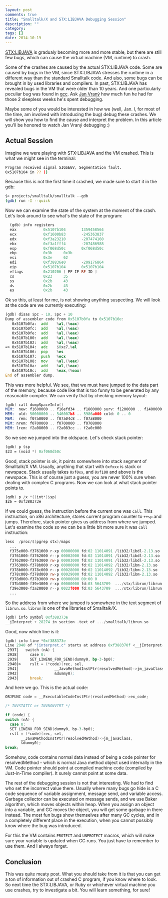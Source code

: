 ```yaml
---
layout: post
comments: true
title: "Smalltalk/X and STX:LIBJAVA Debugging Session"
description: ""
category:
tags: []
date: 2014-10-19
---
```


[STX:LIBJAVA](https://swing.fit.cvut.cz/projects/stx-libjava/wiki) is
gradualy becoming more and more stable, but there are still few bugs,
which can cause the virtual machine (VM, runtime) to crash.

Some of the crashes are caused by the actual STX:LIBJAVA code. Some are
caused by bugs in the VM, since STX:LIBJAVA stresses the runtime in
a different way than the standard Smalltalk code. And also, some bugs
can be brought in by used libraries and compilers. In past, STX:LIBJAVA
has revealed bugs in the VM that were older than 10 years. And one
particularly peculiar bug was found in [gcc](https://gcc.gnu.org/). Ask
[Jan Vraný](https://swing.fit.cvut.cz/vranyj1) how much fun he had for
those 2 sleepless weeks he's spent debugging.

Maybe some of you would be interested in how we (well, Jan. I, for most of
the time, am involved with introducing the bug) debug these crashes.
We will show you how to find the cause and interpret the problem. In
this article you'll be honored to watch Jan Vraný debugging :)

## Actual Session

Imagine we were playing with STX:LIBJAVA and the VM crashed. This is what we
might see in the terminal:

```sh
Program received signal SIGSEGV, Segmentation fault.
0x5107b104 in ?? ()
```

Because this is not the first time it crashed, we made sure to start it in the
gdb:

```sh
$> projects/smalltalk/smalltalk --gdb
(gdb) run -I --quick
```

Now we can examine the state of the system at the moment of the crash.
Let's look around to see what's the state of the program:

```asm
  (gdb) info registers
  eax            0x5107b104       1359458564
  ecx            0xf1600b83       -245363837
  edx            0xf3a23210       -207474160
  ebx            0xf3a1fff4       -207486988
  esp            0xf068d50c       0xf068d50c
  ebp            0x3b     0x3b
  esi            0x3e     62
  edi            0xf38836e0       -209176864
  eip            0x5107b104       0x5107b104
  eflags         0x210206 [ PF IF RF ID ]
  cs             0x23     35
  ss             0x2b     43
  ds             0x2b     43
  es             0x2b     43
```

Ok so this, at least for me, is not showing anything suspecting.  We
will look at the code are we currently executing:

```asm
(gdb) disas $pc - 10, $pc + 10
Dump of assembler code from 0x5107b0fa to 0x5107b10e:
   0x5107b0fa:  add    %al,(%eax)
   0x5107b0fc:  add    %al,(%eax)
   0x5107b0fe:  add    %al,(%eax)
   0x5107b100:  add    %al,(%eax)
   0x5107b102:  add    %al,(%eax)
=> 0x5107b104:  adc    $0xc7,%al
   0x5107b106:  pop    %es
   0x5107b107:  push   %ecx
   0x5107b108:  mov    %al,(%eax)
   0x5107b10a:  add    %al,(%eax)
   0x5107b10c:  add    %eax,(%eax)
End of assembler dump.
```

This was more helpful.  We see, that we must have jumped to the data
part of the memory, because code like that is too funny to be generated
by any reasonable compiler.  We can verify that by checking memory
layout:

```asm
(gdb) call dumpSpaceInfo()
MEM:  new: f1600000 .. f16efd34 .. f1800000 surv: f1200000 .. f1400000
MEM:  old: 50000000 .. 546007b8 .. 5986a000 cold: 0 .. 0
MEM:  rem: f07a0000 .. f07a04c8 .. f07a8000
MEM: nrem: f0700000 .. f0700000 .. f0708000
MEM: lrem: f2a08000 .. f2a083cc .. f2a0c000
```

So we see we jumped into the oldspace. Let's check stack pointer:

```asm
(gdb) p $sp
$23 = (void *) 0xf068d50c
```
Good, stack pointer is ok, it points somewhere into stack segment of
Smalltalk/X VM. Usually, anything that start with `0xfxxx` is stack or
newspace. Stack usually takes `0xf0xx`, and `0xf100` and above is the
newspace.  This is of course just a guess, you are never 100% sure when
dealing with complex C programs. Now we can look at what stack pointer
points to.

```asm
(gdb) p /x *((int*)$sp)
$26 = 0xf388373e
```

If we could guess, the instruction before the current one was `call`.
This instruction, on x86 architecture, stores current program counter to
`++sp` and jumps. Therefore, stack pointer gives us address from where
we jumped. Let's examine the code so we can be a little bit more sure it
was `call` instruction:

```asm
less  /proc/$(pgrep stx)/maps
  ...
  f375e000-f3761000 r-xp 00000000 fd:02 11014091 /lib32/libdl-2.13.so
  f3761000-f3762000 r--p 00002000 fd:02 11014091 /lib32/libdl-2.13.so
  f3762000-f3763000 rw-p 00003000 fd:02 11014091 /lib32/libdl-2.13.so
  f3763000-f378b000 r-xp 00000000 fd:02 11014092 /lib32/libm-2.13.so
  f378b000-f378c000 r--p 00028000 fd:02 11014092 /lib32/libm-2.13.so
  f378c000-f378d000 rw-p 00029000 fd:02 11014092 /lib32/libm-2.13.so
  f378d000-f37b3000 rw-p 00000000 00:00 0
  f37b3000-f39e3000 r-xp 00000000 fd:03 5643709  .../stx/librun/librun.so
  f39e3000-f3a20000 r--p 0022f000 fd:03 5643709  .../stx/librun/librun.so
  ...
```

So the address from where we jumped is somewhere in the text segment of
`librun.so`. `librun` is one of the libraries of Smalltalk/X.

```asm
(gdb) info symbol 0xf388373e
__jInterpret + 28274 in section .text of .../smalltalk/librun.so
```

Good, now which line is it:

```asm
(gdb) info line *0xf388373e
Line 2940 of "jinterpret.c" starts at address 0xf388370f <__jInterpret+28227>
 2937│   switch (nA) {
 2938│     case 0:
 2939│     SET_LINENO_FOR_SEND(dummy0, bp-3-bp0);
 2940├>    rslt = (*code)(rec, sel,
 2941│                __JavaMethodInstPtr(resolvedMethod)->jm_javaClass,
 2942│                &dummy0);
 2943│     break;
```

And here we go. This is the actual code:

```c
OBJFUNC code = __ExecutableCodeInstPtr(resolvedMethod)->ex_code;

/* INVSTATIC or INVNONVIRT */

if (code) {
switch (nA) {
  case 0:
  SET_LINENO_FOR_SEND(dummy0, bp-3-bp0);
  rslt = (*code)(rec, sel,
       __JavaMethodInstPtr(resolvedMethod)->jm_javaClass,
       &dummy0);
break;
```

Somehow, code contains normal data instead of being a code pointer for
resolvedMethod - which is normal Java method object used internally in
the VM. Code pointer should point at compiled machine code (compiled by
Just-in-Time compiler). It surely cannot point at some data.

The rest of the debugging session is not that interesting. We had to
find who set the incorrect value there. Usually where many bugs go hide
is a C code sequence of variable assignment, message send, and variable
access. Garbage collector can be executed on message sends, and we use
Baker algorithm, which moves objects within heap. When you assign an object
into a variable, and GC moves the object, you will get some garbage in
there instead. The most fun bugs show themselves after many GC cycles,
and in a completely different place in the execution, when you cannot
possibly know where the bug was introduced.

For this the VM contains `PROTECT` and `UNPROTECT` macros, which will
make sure your variable is updated when GC runs. You just have to
remember to use them. And I always forget.

## Conclusion

This was quite meaty post. What you should take from it is that you can
get a ton of information out of crashed C program, if you know where to
look. So next time the STX:LIBJAVA, or Ruby or whichever virtual machine
you use crashes, try to investigate a bit. You will learn something, for
sure!
